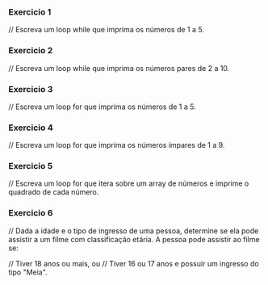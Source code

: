 ### Exercicio 1

// Escreva um loop while que imprima os números de 1 a 5.

### Exercicio 2

// Escreva um loop while que imprima os números pares de 2 a 10.

### Exercicio 3

// Escreva um loop for que imprima os números de 1 a 5.

### Exercicio 4

// Escreva um loop for que imprima os números ímpares de 1 a 9.

### Exercicio 5

// Escreva um loop for que itera sobre um array de números e imprime o quadrado de cada número.

### Exercicio 6

// Dada a idade e o tipo de ingresso de uma pessoa, determine se ela pode assistir a um filme com classificação etária. A pessoa pode assistir ao filme se:

// Tiver 18 anos ou mais, ou
// Tiver 16 ou 17 anos e possuir um ingresso do tipo "Meia".